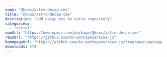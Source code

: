 ```yaml
---
name: "@kcws/astro-decap-cms"
title: "@kcws/astro-decap-cms"
description: "add decap cms to astro repository"
categories:
  - "css+ui"
npmUrl: "https://www.npmjs.com/package/@kcws/astro-decap-cms"
repoUrl: "https://github.com/kc-workspace/kcws-js"
homepageUrl: "https://github.com/kc-workspace/kcws-js/tree/main/packages/astro-decap-cms"
downloads: 574
---
```

